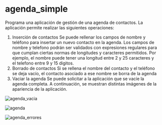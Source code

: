 # agenda_simple
 Programa una aplicación de gestión de una agenda de contactos.
La aplicación permite realizar las siguientes operaciones:
1. Inserción de contactos
Se puede rellenar los campos de nombre y teléfono para insertar un nuevo contacto en la agenda.
Los campos de nombre y telefono podrán ser validados con expresiones regulares para que cumplan ciertas normas de 
longitudes y caracteres permitidos. Por ejemplo, el nombre puede tener una longitud entre 2 y 25 caracteres y el telefono
 entre 9 y 15 digitos. 
2. Borrado de contactos
Si se rellena el nombre del contacto y el teléfono se deja vacío, el contacto asociado
a ese  nombre se borra de la agenda
3. Vaciar la agenda
Se puede solicitar a la aplicación que se vacíe la agenda completa.
A continuación, se muestran distintas imágenes de la apariencia de la aplicación.


![agenda_vacia](/img/agenda_vacia.png)


![agenda](/img/agenda.png)


![agenda_errores](/img/agenda_errores.png)
